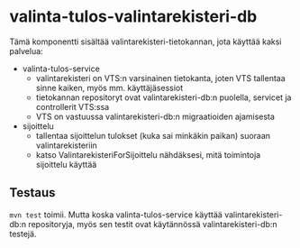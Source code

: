 valinta-tulos-valintarekisteri-db
=================================

Tämä komponentti sisältää valintarekisteri-tietokannan, jota käyttää
kaksi palvelua:
- valinta-tulos-service
  - valintarekisteri on VTS:n varsinainen tietokanta, joten VTS
    tallentaa sinne kaiken, myös mm. käyttäjäsessiot
  - tietokannan repositoryt ovat valintarekisteri-db:n puolella,
    servicet ja controllerit VTS:ssa
  - VTS on vastuussa valintarekisteri-db:n migraatioiden ajamisesta
- sijoittelu
  - tallentaa sijoittelun tulokset (kuka sai minkäkin paikan) suoraan
    valintarekisteriin
  - katso ValintarekisteriForSijoittelu nähdäksesi, mitä toimintoja
    sijoittelu käyttää

Testaus
-------

`mvn test` toimii.  Mutta koska valinta-tulos-service käyttää
valintarekisteri-db:n repositoryja, myös sen testit ovat käytännössä
valintarekisteri-db:n testejä.
